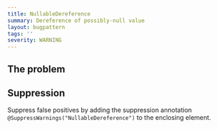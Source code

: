 ```yaml
---
title: NullableDereference
summary: Dereference of possibly-null value
layout: bugpattern
tags: ''
severity: WARNING
---
```


<!--
*** AUTO-GENERATED, DO NOT MODIFY ***
To make changes, edit the @BugPattern annotation or the explanation in docs/bugpattern.
-->


## The problem


## Suppression
Suppress false positives by adding the suppression annotation `@SuppressWarnings("NullableDereference")` to the enclosing element.


